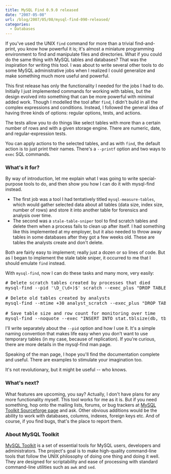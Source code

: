 ```yaml
---
title: MySQL Find 0.9.0 released
date: "2007-05-08"
url: /blog/2007/05/08/mysql-find-090-released/
categories:
  - Databases
---
```


If you've used the UNIX `find` command for more than a trivial find-and-print, you know how powerful it is; it's almost a miniature programming environment to find and manipulate files and directories. What if you could do the same thing with MySQL tables and databases? That was the inspiration for writing this tool. I was about to write several other tools to do some MySQL administrative jobs when I realized I could generalize and make something much more useful and powerful.

This first release has only the functionality I needed for the jobs I had to do. Initially I just implemented commands for working with tables, but the design evolved into something that can be more powerful with minimal added work. Though I modelled the tool after `find`, I didn't build in all the complex expressions and conditions. Instead, I followed the general idea of having three kinds of options: regular options, tests, and actions.

The tests allow you to do things like select tables with more than a certain number of rows and with a given storage engine. There are numeric, date, and regular-expression tests.

You can apply actions to the selected tables, and as with `find`, the default action is to just print their names. There's a `--printf` option and two ways to `exec` SQL commands.

### What's it for?

By way of introduction, let me explain what I was going to write special-purpose tools to do, and then show you how I can do it with mysql-find instead.

*   The first job was a tool I had tentatively titled `mysql-measure-tables`, which would gather selected data about all tables (data size, index size, number of rows) and store it into another table for forensics and analysis over time.
*   The second was a `stale-table-sniper` tool to find scratch tables and delete them when a process fails to clean up after itself. I had something like this implemented at my employer, but it also needed to throw away tables in some databases after they got a few weeks old. These are tables the analysts create and don't delete.

Both are fairly easy to implement; really just a dozen or so lines of code. But as I began to implement the stale table sniper, it occurred to me that I should emulate `find` instead.

With `mysql-find`, now I can do these tasks and many more, very easily:

<pre># Delete scratch tables created by processes that died
mysql-find --pid '\D_(\d+)$' scratch --exec_plus "DROP TABLE %s";

# Delete old tables created by analysts
mysql-find --mtime +30 analyst_scratch --exec_plus "DROP TABLE %s";

# Save table size and row count for monitoring over time
mysql-find --noquote --exec "INSERT INTO stat.tblsize(db, tbl, idxlen, datalen, rowcount) VALUES('%D', '%N', %I, %d, %S)";
</pre>

I'll write separately about the `--pid` option and how I use it. It's a simple naming convention that makes life easy when you don't want to use temporary tables (in my case, because of replication). If you're curious, there are more details in the mysql-find man page.

Speaking of the man page, I hope you'll find the documentation complete and useful. There are examples to stimulate your imagination too.

It's not revolutionary, but it might be useful -- who knows.

### What's next?

What features are upcoming, you say? Actually, I don't have plans for any more functionality myself. This tool works for me as it is. But if you need something, hop onto the mailing lists, forums, or bug trackers at [MySQL Toolkit Sourceforge page](http://code.google.com/p/maatkit) and ask. Other obvious additions would be the ability to work with databases, columns, indexes, foreign keys etc. And of course, if you find bugs, that's the place to report them.

### About MySQL Toolkit

[MySQL Toolkit](http://code.google.com/p/maatkit) is a set of essential tools for MySQL users, developers and administrators. The project's goal is to make high-quality command-line tools that follow the UNIX philosophy of doing one thing and doing it well. They are designed for scriptability and ease of processing with standard command-line utilities such as `awk` and `sed`.


